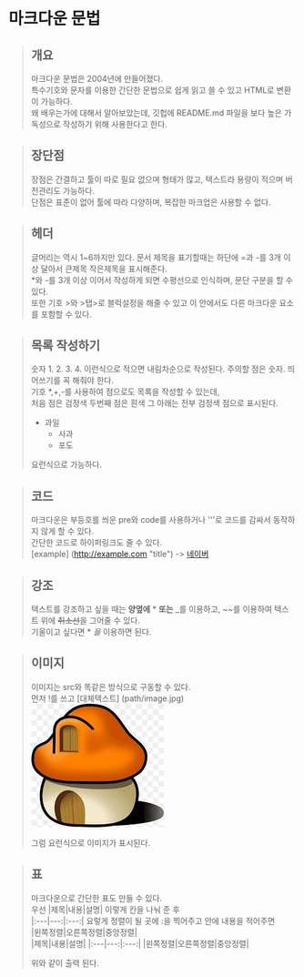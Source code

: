 # 마크다운 문법

> ## 개요
>
> 마크다운 문법은 2004년에 만들어졌다. <br/>특수기호와 문자를 이용한 간단한 문법으로 쉽게 읽고 쓸 수 있고 HTML로 변환이 가능하다.   
> 왜 배우는가에 대해서 알아보았는데, 깃헙에 README.md 파일을 보다 높은 가독성으로 작성하기 위해 사용한다고 한다.

> ## 장단점
>
> 장점은 간결하고 툴이 따로 필요 없으며 형태가 많고, 텍스트라 용량이 적으며 버전관리도 가능하다.  
> 단점은 표준이 없어 툴에 따라 다양하며, 복잡한 마크업은 사용할 수 없다.

> ## 헤더
>
> 글머리는 역시 1~6까지만 있다.
> 문서 제목을 표기할때는 하단에 =과 -를 3개 이상 달아서 큰제목 작은제목을 표시해준다.  
> \*와 -를 3개 이상 이어서 작성하게 되면 수평선으로 인식하며, 문단 구분을 할 수 있다.  
> 또한 기호 >와 >탭>로 블럭설정을 해줄 수 있고 이 안에서도 다른 마크다운 요소를 포함할 수 있다.

> ## 목록 작성하기
>
> 숫자 1. 2. 3. 4. 이런식으로 적으면 내림차순으로 작성된다. 주의할 점은 숫자. 띄어쓰기를 꼭 해줘야 한다.   
> 기호 *,+,-를 사용하여 점으로도 목록을 작성할 수 있는데,  
> 처음 점은 검정색 두번째 점은 흰색 그 아래는 전부 검정색 점으로 표시된다.
>
> - 과일
>   - 사과
>   - 포도 <br/>
> <p>요런식으로 가능하다.</p>

> ## 코드
>
> 마크다운은 부등호를 씌운 pre와 code를 사용하거나 '''로 코드를 감싸서 동작하지 않게 할 수 있다.  
> 간단한 코드로 하이퍼링크도 줄 수 있다.  
> [example] (http://example.com "title") -> [네이버](http://naver.com "네이버")

> ## 강조
>
> 텍스트를 강조하고 싶을 때는 **양옆에** \* **또는** \_를 이용하고,
> \~~를 이용하여 텍스트 위에 ~~취소선~~을 그어줄 수 있다.  
> 기울이고 싶다면 \* *을* 이용하면 된다.

> ## 이미지
>
> 이미지는 src와 똑같은 방식으로 구동할 수 있다.<br/>먼저 !를 쓰고 [대체텍스트] (path/image.jpg) <br/>![메이플](/src/assets/images/maple.jpeg) <p>그럼 요런식으로 이미지가 표시된다.</p>

> ## 표
>
> 마크다운으로 간단한 표도 만들 수 있다. <br/>
> 우선 |제목|내용|설명| 이렇게 칸을 나눠 준 후<br/>
> |:---|---:|:---:| 요렇게 정렬이 될 곳에 :을 찍어주고 안에 내용을 적어주면 <br/>
> |왼쪽정렬|오른쪽정렬|중앙정렬|<br/>
> |제목|내용|설명|
> |:---|---:|:---:|
> |왼쪽정렬|오른쪽정렬|중앙정렬|<br/>
><p>위와 같이 출력 된다.</p>
